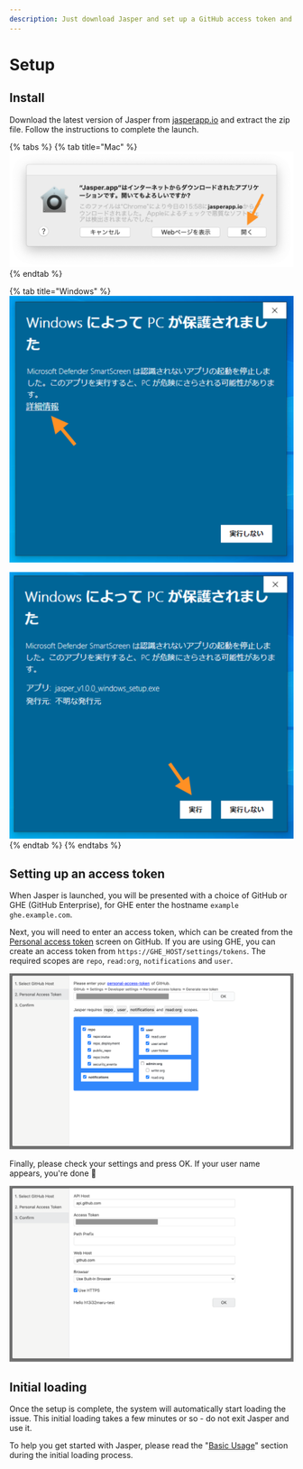 ```yaml
---
description: Just download Jasper and set up a GitHub access token and you're ready to go.
---
```


# Setup

## Install <a id="install"></a>

Download the latest version of Jasper from [jasperapp.io](https://jasperapp.io/) and extract the zip file. Follow the instructions to complete the launch.

{% tabs %}
{% tab title="Mac" %}
![](../.gitbook/assets/02_mac.png)
{% endtab %}

{% tab title="Windows" %}
![](../.gitbook/assets/02_windows1.png)

![](../.gitbook/assets/02_windows2.png)
{% endtab %}
{% endtabs %}

## Setting up an access token <a id="access-token"></a>

When Jasper is launched, you will be presented with a choice of GitHub or GHE \(GitHub Enterprise\), for GHE enter the hostname `example ghe.example.com`.

Next, you will need to enter an access token, which can be created from the [Personal access token](https://github.com/settings/tokens) screen on GitHub. If you are using GHE, you can create an  access token from `https://GHE_HOST/settings/tokens`. The required scopes are `repo`, `read:org`, `notifications` and `user`.

![](../.gitbook/assets/02_token.png)

Finally, please check your settings and press OK. If your user name appears, you're done 🎉

![](../.gitbook/assets/02_complete.png)

## Initial loading <a id="initial-loading"></a>

Once the setup is complete, the system will automatically start loading the issue. This initial loading takes a few minutes or so - do not exit Jasper and use it.

To help you get started with Jasper, please read the "[Basic Usage](basic-usage.md)" section during the initial loading process.

